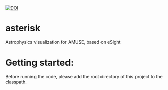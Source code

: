 [![DOI](https://zenodo.org/badge/9008971.svg)](https://zenodo.org/badge/latestdoi/9008971)

asterisk
========

Astrophysics visualization for AMUSE, based on eSight


Getting started:
================

Before running the code, please add the root directory of this project to the classpath.
